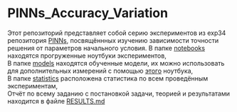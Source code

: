 # PINNs_Accuracy_Variation
Этот репозиторий представляет собой серию экспериментов из exp34 репозитория [PINNs](https://github.com/mikhakuv/PINNs/tree/main), посвящённных изучению зависимости точности решения от параметров начального условия. 
В папке [notebooks](https://github.com/mikhakuv/PINNs_Accuracy_Variation/tree/main/notebooks) находятся прогруженные ноутбуки экспериментов,  
В папке [models](https://github.com/mikhakuv/PINNs_Accuracy_Variation/tree/main/models) находятся обученные модели, их можно использовать для дополнительных измерений с помощью [этого](https://colab.research.google.com/drive/1bOyiH_URqN34WNt1R8IjAz-yX6OpbPLr?usp=sharing) ноутбука,  
В папке [statistics](https://github.com/mikhakuv/PINNs_Accuracy_Variation/tree/main/statistics) расположена статистика по всем проведённым экспериментам,  
Отчёт по всему заданию с постановкой задачи, теорией и результатами находится в файле [RESULTS.md](https://github.com/mikhakuv/PINNs_Accuracy_Variation/blob/main/RESULTS.md)

